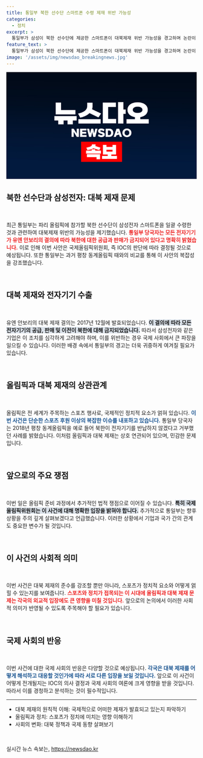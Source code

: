```yaml
---
title: 통일부 북한 선수단 스마트폰 수령 제재 위반 가능성
categories:
  - 정치
excerpt: >
  통일부가 삼성이 북한 선수단에 제공한 스마트폰이 대북제재 위반 가능성을 경고하며 논란이 일고 있습니다. 이 문제의 최종 판단은 IOC에 맡겨졌습니다. 과거 평창 올림픽의 사례도 흥미롭습니다! 클릭하여 자세한 내용을 확인하세요!
feature_text: >
  통일부가 삼성이 북한 선수단에 제공한 스마트폰이 대북제재 위반 가능성을 경고하며 논란이 일고 있습니다. 이 문제의 최종 판단은 IOC에 맡겨졌습니다. 과거 평창 올림픽의 사례도 흥미롭습니다! 클릭하여 자세한 내용을 확인하세요!
image: '/assets/img/newsdao_breakingnews.jpg'
---
```


<p><img src="/assets/img/newsdao_breakingnews.jpg" alt="koreaapp 속보" /></p>

<h2 data-ke-size="size26">북한 선수단과 삼성전자: 대북 제재 문제</h2>

<p data-ke-size="size16">&nbsp;</p>

<p data-ke-size="size16">최근 통일부는 파리 올림픽에 참가할 북한 선수단이 삼성전자 스마트폰을 일괄 수령한 것과 관련하여 대북제재 위반의 가능성을 제기했습니다. <b><span style="color: #ee2323;">통일부 당국자는 모든 전자기기가 유엔 안보리의 결의에 따라 북한에 대한 공급과 판매가 금지되어 있다고 명확히 밝혔습니다.</span></b> 이로 인해 이번 사안은 국제올림픽위원회, 즉 IOC의 판단에 따라 결정될 것으로 예상됩니다. 또한 통일부는 과거 평창 동계올림픽 때와의 비교를 통해 이 사안의 복잡성을 강조했습니다.</p>

<p data-ke-size="size16">&nbsp;</p>

<h2 data-ke-size="size26">대북 제재와 전자기기 수출</h2>

<p data-ke-size="size16">&nbsp;</p>

<p data-ke-size="size16">유엔 안보리의 대북 제재 결의는 2017년 12월에 발효되었습니다. <b><span style="background-color: #21538527;">이 결의에 따라 모든 전자기기의 공급, 판매 및 이전이 북한에 대해 금지되었습니다.</span></b> 따라서 삼성전자와 같은 기업은 이 조치를 심각하게 고려해야 하며, 이를 위반하는 경우 국제 사회에서 큰 파장을 일으킬 수 있습니다. 이러한 배경 속에서 통일부의 경고는 더욱 귀중하게 여겨질 필요가 있습니다.</p>

<p data-ke-size="size16">&nbsp;</p>

<h2 data-ke-size="size26">올림픽과 대북 제재의 상관관계</h2>

<p data-ke-size="size16">&nbsp;</p>

<p data-ke-size="size16">올림픽은 전 세계가 주목하는 스포츠 행사로, 국제적인 정치적 요소가 얽혀 있습니다. <b><span style="color: #1a5490;">이번 사건은 단순한 스포츠 후원 이상의 복잡한 이슈를 내포하고 있습니다.</span></b> 통일부 당국자는 2018년 평창 동계올림픽을 예로 들어 북한이 전자기기를 반납하지 않겠다고 거부했던 사례를 밝혔습니다. 이처럼 올림픽과 대북 제재는 상호 연관되어 있으며, 민감한 문제입니다.</p>

<p data-ke-size="size16">&nbsp;</p>

<h2 data-ke-size="size26">앞으로의 주요 쟁점</h2>

<p data-ke-size="size16">&nbsp;</p>

<p data-ke-size="size16">이번 일은 올림픽 준비 과정에서 추가적인 법적 쟁점으로 이어질 수 있습니다. <b><span style="background-color: #21538527;">특히 국제올림픽위원회는 이 사건에 대해 명확한 입장을 밝혀야 합니다.</span></b> 추가적으로 통일부는 향후 상황을 주의 깊게 살펴보겠다고 언급했습니다. 이러한 상황에서 기업과 국가 간의 관계도 중요한 변수가 될 것입니다.</p>

<p data-ke-size="size16">&nbsp;</p>

<h2 data-ke-size="size26">이 사건의 사회적 의미</h2>

<p data-ke-size="size16">&nbsp;</p>

<p data-ke-size="size16">이번 사건은 대북 제재의 준수를 강조할 뿐만 아니라, 스포츠가 정치적 요소와 어떻게 얽힐 수 있는지를 보여줍니다. <b><span style="color: #ee2323;">스포츠와 정치가 접목되는 이 시대에 올림픽과 대북 제재 문제는 각국의 외교적 입장에도 큰 영향을 미칠 것입니다.</span></b> 앞으로의 논의에서 이러한 사회적 의미가 반영될 수 있도록 주목해야 할 필요가 있습니다.</p>

<p data-ke-size="size16">&nbsp;</p>

<h2 data-ke-size="size26">국제 사회의 반응</h2>

<p data-ke-size="size16">&nbsp;</p>

<p data-ke-size="size16">이번 사건에 대한 국제 사회의 반응은 다양할 것으로 예상됩니다. <b><span style="color: #1a5490;">각국은 대북 제재를 어떻게 해석하고 대응할 것인가에 따라 서로 다른 입장을 보일 것입니다.</span></b> 앞으로 이 사건이 어떻게 전개될지는 IOC의 의사 결정과 국제 사회의 여론에 크게 영향을 받을 것입니다. 따라서 이를 경청하고 분석하는 것이 필수적입니다.</p>

<hr />

<ul>
    <li>대북 제재의 원칙적 이해: 국제적으로 어떠한 제재가 발효되고 있는지 파악하기</li>
    <li>올림픽과 정치: 스포츠가 정치에 미치는 영향 이해하기</li>
    <li>사회의 변화: 대북 정책과 국제 동향 살펴보기</li>
</ul>

<p data-ke-size="size16">&nbsp;</p>
실시간 뉴스 속보는, <a href="https://newsdao.kr" rel="dofollow">https://newsdao.kr</a>


